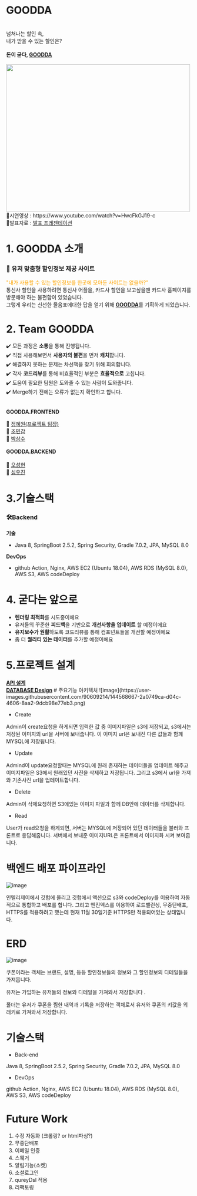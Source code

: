 <!Doctype html>
<html>
  <head>
    <meta charset="utf-8" />
  </head>
  <body>
    <h1>GOODDA</h1>
    <br> 넘쳐나는 할인 속,
    <br> 내가 받을 수 있는 할인은?
    <br><br>
    <strong>돈이 굳다, <a href="http://goodda.co.kr/">GOODDA</a></strong>
    <br><br>
    <img src="https://user-images.githubusercontent.com/80829340/147077728-4b595894-eed2-4952-b91e-f6e30486a942.jpeg" width="500px" height="400px"
    <br> 📌시연영상 : https://www.youtube.com/watch?v=HwcFkGJ19-c
    <br> 📌발표자료 : <a href="https://docs.google.com/presentation/d/1b50NotMMKwUWukIuU2MthVASxrdW-RcRldKd31EDLNY/edit#slide=id.g105bfcaaf62_2_340">발표 프레젠테이션 </a>
    <h1>1. GOODDA 소개</h1>
    <h3> 📌 유저 맞춤형 할인정보 제공 사이트 </h3>
    <p> <span style="color:orange" >"내가 사용할 수 있는 할인정보를 한곳에 모아둔 사이트는 없을까?"</span>
      <br> 통신사 할인을 사용하려면 통신사 어플을, 카드사 할인을 보고싶을땐 카드사 홈페이지를 방문해야 하는 불편함이 있었습니다.
      <br> 그렇게 우리는 신선한 물음표에대한 답을 얻기 위해 <strong><a href= "http://goodda.co.kr/">GOODDA</a></strong>를 기획하게 되었습니다.</p> 
    <h1>2. Team GOODDA</h1>
    ✔️ 모든 과정은 <strong>소통</strong>을 통해 진행됩니다.
   <br> ✔️ 직접 사용해보면서 <strong>사용자의 불편</strong>을 먼저 <strong>캐치</strong>합니다.
   <br> ✔️ 해결하지 못하는 문제는 차선책을 찾기 위해 회의합니다.
   <br> ✔️ 각자 <strong>코드리뷰</strong>를 통해 비효율적인 부분은 <strong>효율적으로</strong> 고칩니다.
   <br> ✔️ 도움이 필요한 팀원은 도와줄 수 있는 사람이 도와줍니다.
   <br> ✔️ Merge하기 전에는 오류가 없는지 확인하고 합니다.
    <br><br>
    <p><strong> GOODDA.FRONTEND </strong></p>
     🌱 <a href = "https://github.com/jaake97">정혜원(프로젝트 팀장)</a>
    <br> 🌱 <a href = "mingab91.github.com ">조민갑</a>
    <br> 🌱 <a href = "https://github.com/parksangsoo">박상수</a>
    <br><br><strong> GOODDA.BACKEND </strong>
    <br>
    <br> 🌱 <a href = "https://github.com/ohchon">오성현</a>
    <br> 🌱 <a href = "https://github.com/parksangsoo">심우진</a>
    <h1>3.기술스택</h1>
   <h3>🛠Backend</h3>
    <strong>기술</strong>
     <ul>
      <li>Java 8, SpringBoot 2.5.2, Spring Security, Gradle 7.0.2, JPA, MySQL 8.0
</li>
     </ul>
    <strong>DevOps</strong>
     <ul>
      <li>github Action, Nginx, AWS EC2 (Ubuntu 18.04), AWS RDS (MySQL 8.0), AWS S3, AWS codeDeploy
</li>
     </ul>
    <h1>4. 굳다는 앞으로</h1>
    <ul>
      <li><strong>렌더링 최적화</strong>를 시도중이에요</li>
      <li>유저들의 꾸준한 <strong>피드백</strong>을 기반으로 <strong>개선사항을 업데이트</strong> 할 예정이에요</li>
      <li><strong>유지보수가 원활</strong>하도록 코드리뷰를 통해 컴포넌트들을 개선할 예정이에요</li>
      <li>좀 더 <strong>퀄리티 있는 데이터</strong>를 추가할 예정이에요</li>
    </ul>
    <h1>5.프로젝트 설계</h1>
    <strong><a href = "https://www.notion.so/API-Design-2118b599a6e646ed9aba62158283065a">API 설계</a></strong>
    <br> <strong><a href = "">DATABASE Design</a></strong>
  </body>
</html>
 # 주요기능 아키텍처
![image](https://user-images.githubusercontent.com/90609214/144568667-2a0749ca-d04c-4606-8aa2-9dcb98e77eb3.png)

* Create

Admin이 create요청을 하게되면 입력한 값 중 이미지파일은 s3에 저장되고, s3에서는 저장된 이미지의 url을 서버에 보내줍니다. 이 이미지 url은 보내진 다른 값들과 함께 MYSQL에 저장됩니다. 
* Update

Admind이 update요청할때는 MYSQL에 원래 존재하는 데이터들을 업데이트 해주고 이미지파일은 S3에서 원래있던 사진을 삭제하고 저장됩니다. 그리고 s3에서 url을 가져와 기존사진 url을 업테이트합니다.
* Delete

Admin이 삭제요청하면 S3에있는 이미지 파일과 함께 DB안에 데이터를 삭제합니다. 
* Read

User가 read요청을 하게되면, 서버는 MYSQL에 저장되어 있던 데이터들을 불러와 프론트로 응답해줍니다. 서버에서 보내준 이미지URL은 프론트에서 이미지화 시켜 보여줍니다.



# 백엔드 배포 파이프라인

![image](https://user-images.githubusercontent.com/90609214/144567611-a6a55e77-efe4-4ee2-9166-4372f80618b9.png)

인텔리제이에서 깃헙에 올리고 깃헙에서 액션으로 s3와 codeDeploy를 이용하여 자동적으로 통합하고 배포를 합니다. 그리고 엔진엑스를 이용하여 로드밸런싱, 무중단배포, HTTPS를 적용하려고 했는데 현재 11월 30일기준 HTTPS만 적용되어있는 상태입니다. 



# ERD
![image](https://user-images.githubusercontent.com/90609214/144567537-b1537ae6-6cdd-43c0-a29f-2f7a12cc3432.png)


쿠폰이라는 객체는 브랜드, 설명, 등등 할인정보들의 정보와 그 할인정보의 디테일들을 가져옵니다.  

유저는 가입하는 유저들의 정보와 디테일을 가져와서 저장합니다 . 

폴더는 유저가 쿠폰을 찜한 내역과 기록을 저장하는 객체로서 유저와 쿠폰의 키값을 외래키로 가져와서 저장합니다.

# 기술스택

* Back-end

Java 8, SpringBoot 2.5.2, Spring Security, Gradle 7.0.2, JPA, MySQL 8.0

* DevOps

github Action, Nginx, AWS EC2 (Ubuntu 18.04), AWS RDS (MySQL 8.0), AWS S3, AWS codeDeploy


# Future Work

 1. 수정 자동화 (크롤링? or html파싱?)
 2. 무중단배포
 3. 이메일 인증 
 4. 스웨거
 5. 알림기능(소켓)
 6. 소셜로그인 
 7. qureyDsl 적용
 8. 리팩토링
 <!Doctype html>
